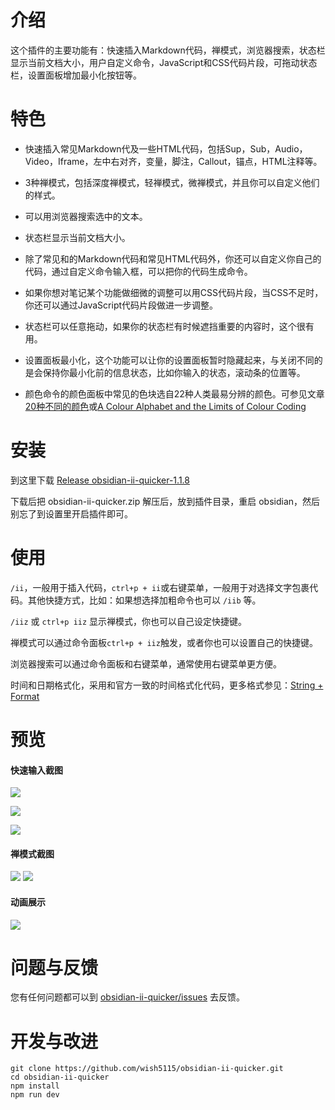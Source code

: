 # 介绍

这个插件的主要功能有：快速插入Markdown代码，禅模式，浏览器搜索，状态栏显示当前文档大小，用户自定义命令，JavaScript和CSS代码片段，可拖动状态栏，设置面板增加最小化按钮等。


# 特色

- 快速插入常见Markdown代及一些HTML代码，包括Sup，Sub，Audio，Video，Iframe，左中右对齐，变量，脚注，Callout，锚点，HTML注释等。

- 3种禅模式，包括深度禅模式，轻禅模式，微禅模式，并且你可以自定义他们的样式。

- 可以用浏览器搜索选中的文本。

- 状态栏显示当前文档大小。

- 除了常见和的Markdown代码和常见HTML代码外，你还可以自定义你自己的代码，通过自定义命令输入框，可以把你的代码生成命令。

- 如果你想对笔记某个功能做细微的调整可以用CSS代码片段，当CSS不足时，你还可以通过JavaScript代码片段做进一步调整。

- 状态栏可以任意拖动，如果你的状态栏有时候遮挡重要的内容时，这个很有用。

- 设置面板最小化，这个功能可以让你的设置面板暂时隐藏起来，与关闭不同的是会保持你最小化前的信息状态，比如你输入的状态，滚动条的位置等。

- 颜色命令的颜色面板中常见的色块选自22种人类最易分辨的颜色。可参见文章[20种不同的颜色](https://zhuanlan.zhihu.com/p/508870810)或[A Colour Alphabet and the Limits of Colour Coding](https://www.researchgate.net/publication/237005166_A_Colour_Alphabet_and_the_Limits_of_Colour_Coding)


# 安装

到这里下载 [Release obsidian-ii-quicker-1.1.8](https://github.com/wish5115/obsidian-ii-quicker/releases/tag/1.1.8)

下载后把 obsidian-ii-quicker.zip 解压后，放到插件目录，重启 obsidian，然后别忘了到设置里开启插件即可。


# 使用

`/ii`，一般用于插入代码，`ctrl+p + ii`或右键菜单，一般用于对选择文字包裹代码。其他快捷方式，比如：如果想选择加粗命令也可以 `/iib` 等。

`/iiz` 或 `ctrl+p iiz` 显示禅模式，你也可以自己设定快捷键。

禅模式可以通过命令面板`ctrl+p + iiz`触发，或者你也可以设置自己的快捷键。

浏览器搜索可以通过命令面板和右键菜单，通常使用右键菜单更方便。

时间和日期格式化，采用和官方一致的时间格式化代码，更多格式参见：[String + Format](https://momentjs.com/docs/#/parsing/string-format/)

# 预览

#### 快速输入截图

![](https://cdn.jsdelivr.net/gh/wish5115/obsidian-ii-quicker@main/assets/screenshots/list1.png)

![](https://cdn.jsdelivr.net/gh/wish5115/obsidian-ii-quicker@main/assets/screenshots/list2.png)

![](https://cdn.jsdelivr.net/gh/wish5115/obsidian-ii-quicker@main/assets/screenshots/image-modal.webp)

#### 禅模式截图

![](https://cdn.jsdelivr.net/gh/wish5115/obsidian-ii-quicker@main/assets/screenshots/zen-light.png)
![](https://cdn.jsdelivr.net/gh/wish5115/obsidian-ii-quicker@main/assets/screenshots/zen-dark.png)

#### 动画展示

![](https://cdn.jsdelivr.net/gh/wish5115/obsidian-ii-quicker@main/assets/screenshots/iiplugin.gif)


# 问题与反馈

您有任何问题都可以到 [obsidian-ii-quicker/issues](https://github.com/wish5115/obsidian-ii-quicker/issues) 去反馈。

# 开发与改进

```
git clone https://github.com/wish5115/obsidian-ii-quicker.git
cd obsidian-ii-quicker
npm install
npm run dev
```
